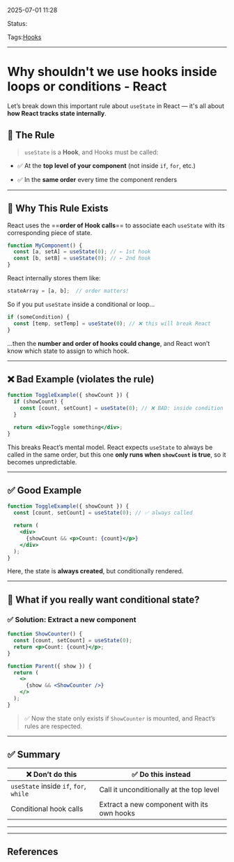 
2025-07-01 11:28

Status:

Tags:[Hooks](Hooks)

---
# Why shouldn't we use hooks inside loops or conditions - React
Let’s break down this important rule about `useState` in React — it's all about **how React tracks state internally**.

## 📌 The Rule

> `useState` is a **Hook**, and Hooks must be called:

- ✅ At the **top level of your component** (not inside `if`, `for`, etc.)
    
- ✅ In the **same order** every time the component renders
    

---

## 🧠 Why This Rule Exists

React uses the ==**order of Hook calls**== to associate each `useState` with its corresponding piece of state.

```jsx
function MyComponent() {
  const [a, setA] = useState(0); // ← 1st hook
  const [b, setB] = useState(0); // ← 2nd hook
}
```

React internally stores them like:

```js
stateArray = [a, b];  // order matters!
```

So if you put `useState` inside a conditional or loop...

```jsx
if (someCondition) {
  const [temp, setTemp] = useState(0); // ❌ this will break React
}
```

...then the **number and order of hooks could change**, and React won’t know which state to assign to which hook.

---

## ❌ Bad Example (violates the rule)

```jsx
function ToggleExample({ showCount }) {
  if (showCount) {
    const [count, setCount] = useState(0); // ❌ BAD: inside condition
  }

  return <div>Toggle something</div>;
}
```

This breaks React’s mental model. React expects `useState` to always be called in the same order, but this one **only runs when `showCount` is true**, so it becomes unpredictable.

---

## ✅ Good Example

```jsx
function ToggleExample({ showCount }) {
  const [count, setCount] = useState(0); // ✅ always called

  return (
    <div>
      {showCount && <p>Count: {count}</p>}
    </div>
  );
}
```

Here, the state is **always created**, but conditionally rendered.

---

## 🔧 What if you really want conditional state?

### ✅ Solution: Extract a new component

```jsx
function ShowCounter() {
  const [count, setCount] = useState(0);
  return <p>Count: {count}</p>;
}

function Parent({ show }) {
  return (
    <>
      {show && <ShowCounter />}
    </>
  );
}
```

> ✅ Now the state only exists if `ShowCounter` is mounted, and React’s rules are respected.

---

## ✅ Summary

|❌ Don’t do this|✅ Do this instead|
|---|---|
|`useState` inside `if`, `for`, `while`|Call it unconditionally at the top level|
|Conditional hook calls|Extract a new component with its own hooks|

---


---
## References